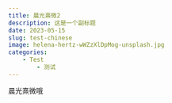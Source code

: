 ```yaml
---
title: 晨光熹微2
description: 这是一个副标题
date: 2023-05-15
slug: test-chinese
image: helena-hertz-wWZzXlDpMog-unsplash.jpg
categories:
    - Test
        - 测试
---
```

晨光熹微哦